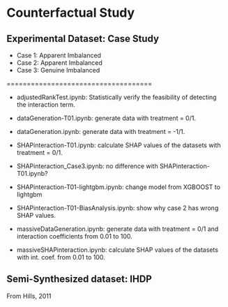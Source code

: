 # Counterfactual Study
## Experimental Dataset: Case Study
- Case 1: Apparent Imbalanced
- Case 2: Apparent Imbalanced
- Case 3: Genuine Imbalanced

====================================

* adjustedRankTest.ipynb: Statistically verify the feasibility of detecting the interaction term.
* dataGeneration-T01.ipynb: generate data with treatment = 0/1.
* dataGeneration.ipynb: generate data with treatment = -1/1.
* SHAPinteraction-T01.ipynb: calculate SHAP values of the datasets with treatment = 0/1.
* SHAPinteraction_Case3.ipynb: no difference with SHAPinteraction-T01.ipynb?
* SHAPinteraction-T01-lightgbm.ipynb: change model from XGBOOST to lightgbm
* SHAPinteraction-T01-BiasAnalysis.ipynb: show why case 2 has wrong SHAP values.

* massiveDataGeneration.ipynb: generate data with treatment = 0/1 and interaction coefficients from 0.01 to 100.
* massiveSHAPinteraction.ipynb: calculate SHAP values of  the datasets with int. coef. from 0.01 to 100.

##  Semi-Synthesized dataset: IHDP
From Hills, 2011
